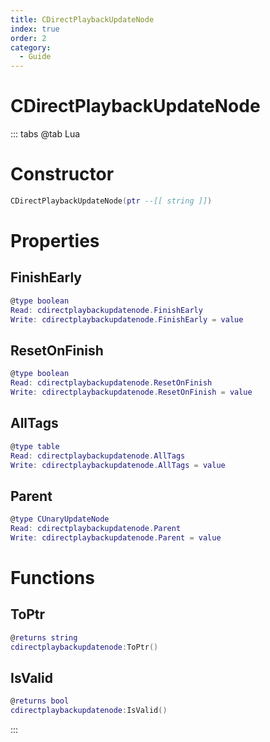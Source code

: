 ```yaml
---
title: CDirectPlaybackUpdateNode
index: true
order: 2
category:
  - Guide
---
```


# CDirectPlaybackUpdateNode

::: tabs
@tab Lua
# Constructor
```lua
CDirectPlaybackUpdateNode(ptr --[[ string ]])
```
# Properties
## FinishEarly 
```lua
@type boolean
Read: cdirectplaybackupdatenode.FinishEarly
Write: cdirectplaybackupdatenode.FinishEarly = value
```
## ResetOnFinish 
```lua
@type boolean
Read: cdirectplaybackupdatenode.ResetOnFinish
Write: cdirectplaybackupdatenode.ResetOnFinish = value
```
## AllTags 
```lua
@type table
Read: cdirectplaybackupdatenode.AllTags
Write: cdirectplaybackupdatenode.AllTags = value
```
## Parent 
```lua
@type CUnaryUpdateNode
Read: cdirectplaybackupdatenode.Parent
Write: cdirectplaybackupdatenode.Parent = value
```
# Functions
## ToPtr
```lua
@returns string
cdirectplaybackupdatenode:ToPtr()
```
## IsValid
```lua
@returns bool
cdirectplaybackupdatenode:IsValid()
```

:::